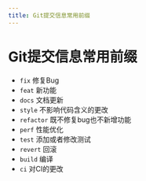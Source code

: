 ```yaml
---
title: Git提交信息常用前缀
---
```


# Git提交信息常用前缀

- `fix` 修复Bug
- `feat` 新功能
- `docs` 文档更新
- `style` 不影响代码含义的更改
- `refactor` 既不修复bug也不新增功能
- `perf` 性能优化
- `test` 添加或者修改测试
- `revert` 回滚
- `build` 编译
- `ci` 对CI的更改
